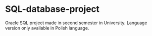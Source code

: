 # SQL-database-project
Oracle SQL project made in second semester in University. Language version only available in Polish language.
